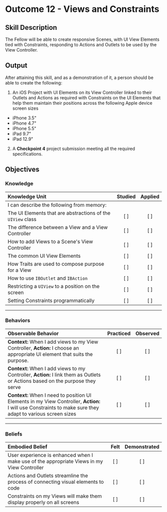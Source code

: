 # Outcome 12 - Views and  Constraints
## Skill Description

The Fellow will be able to create responsive Scenes, with UI View Elements tied with Constraints, responding to Actions and Outlets to be used by the View Controller.

## Output

After attaining this skill, and as a demonstration of it, a person should be able to create the following:

1. An iOS Project with UI Elements on its View Controller linked to their Outlets and Actions as required with Constraints on the UI Elements that help them maintain their positions across the following Apple device screen sizes
 - iPhone 3.5"
 - iPhone 4.7"
 - iPhone 5.5"
 - iPad 9.7"
 - iPad 12.9"
2. A **Checkpoint 4** project submission meeting all the required specifications.

## Objectives
### Knowledge

| Knowledge Unit   |      Studied      | Applied |
|:-------------|:------------------:|:--------:|
| I can describe the following from memory: | | |
| The UI Elements that are abstractions of the `UIView` class | [ ] | [ ] |
| The difference between a View and a View Controller | [ ] | [ ] |
| How to add Views to a Scene's View Controller | [ ] | [ ] |
| The common UI View Elements | [ ] | [ ] |
| How Traits are used to compose purpose for a View | [ ] | [ ] |
| How to use `IBOutlet` and `IBAction` | [ ] | [ ] |
| Restricting a `UIView` to a position on the screen | [ ] | [ ] |
| Setting Constraints programmatically | [ ] | [ ] |


------

### Behaviors

| Observable Behavior   |      Practiced      | Observed |
|:-------------|:------------------:|:--------:|
| **Context:** When I add views to my View Controller, **Action:** I choose an appropriate UI element that suits the purpose.| [ ] | [ ] |
| **Context:** When I add views to my Controller, **Action:** I link them as Outlets or Actions based on the purpose they serve | [ ] | [ ] |
| **Context:** When I need to position UI Elements in my View Controller, **Action:** I will use Constraints to make sure they adapt to various screen sizes | [ ] | [ ] |

------

### Beliefs

| Embodied Belief   |      Felt      | Demonstrated |
|:-------------|:------------------:|:--------:|
| User experience is enhanced when I make use of the appropriate Views in my View Controller | [ ] | [ ] |
| Actions and Outlets streamline the process of connecting visual elements to code | [ ] | [ ] |
| Constraints on my Views will make them display properly on all screens | [ ] | [ ] |
